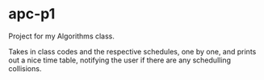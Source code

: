 # apc-p1
Project for my Algorithms class.

Takes in class codes and the respective schedules, one by one, and prints out a nice time table, notifying the user if there are any schedulling collisions.
